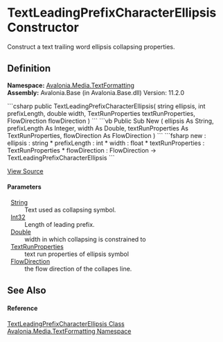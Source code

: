 # TextLeadingPrefixCharacterEllipsis Constructor


Construct a text trailing word ellipsis collapsing properties.



## Definition
**Namespace:** <a href="N_Avalonia_Media_TextFormatting">Avalonia.Media.TextFormatting</a>  
**Assembly:** Avalonia.Base (in Avalonia.Base.dll) Version: 11.2.0

<Tabs groupId="api-code-preview">
<TabItem value="csharp" label="C#">
```csharp
public TextLeadingPrefixCharacterEllipsis(
	string ellipsis,
	int prefixLength,
	double width,
	TextRunProperties textRunProperties,
	FlowDirection flowDirection
)
```
</TabItem>
<TabItem value="vb" label="VB">
```vb
Public Sub New ( 
	ellipsis As String,
	prefixLength As Integer,
	width As Double,
	textRunProperties As TextRunProperties,
	flowDirection As FlowDirection
)
```
</TabItem>
<TabItem value="fsharp" label="F#">
```fsharp
new : 
        ellipsis : string * 
        prefixLength : int * 
        width : float * 
        textRunProperties : TextRunProperties * 
        flowDirection : FlowDirection -> TextLeadingPrefixCharacterEllipsis
```
</TabItem>
</Tabs>



<a href="https://github.com/AvaloniaUI/Avalonia/tree/master/src/Avalonia.Base/Media/TextFormatting/TextLeadingPrefixCharacterEllipsis.cs#L23" title="View the source code">View Source</a>



#### Parameters
<dl><dt>  <a href="https://learn.microsoft.com/dotnet/api/system.string" target="_blank" rel="noopener noreferrer">String</a></dt><dd>Text used as collapsing symbol.</dd><dt>  <a href="https://learn.microsoft.com/dotnet/api/system.int32" target="_blank" rel="noopener noreferrer">Int32</a></dt><dd>Length of leading prefix.</dd><dt>  <a href="https://learn.microsoft.com/dotnet/api/system.double" target="_blank" rel="noopener noreferrer">Double</a></dt><dd>width in which collapsing is constrained to</dd><dt>  <a href="T_Avalonia_Media_TextFormatting_TextRunProperties">TextRunProperties</a></dt><dd>text run properties of ellipsis symbol</dd><dt>  <a href="T_Avalonia_Media_FlowDirection">FlowDirection</a></dt><dd>the flow direction of the collapes line.</dd></dl>

## See Also


#### Reference
<a href="T_Avalonia_Media_TextFormatting_TextLeadingPrefixCharacterEllipsis">TextLeadingPrefixCharacterEllipsis Class</a>  
<a href="N_Avalonia_Media_TextFormatting">Avalonia.Media.TextFormatting Namespace</a>  

